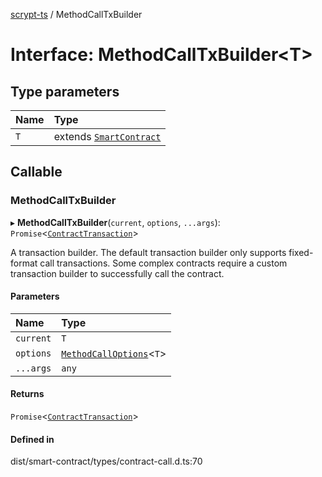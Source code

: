 [scrypt-ts](../README.md) / MethodCallTxBuilder

# Interface: MethodCallTxBuilder<T\>

## Type parameters

| Name | Type |
| :------ | :------ |
| `T` | extends [`SmartContract`](../classes/SmartContract.md) |

## Callable

### MethodCallTxBuilder

▸ **MethodCallTxBuilder**(`current`, `options`, `...args`): `Promise`<[`ContractTransaction`](ContractTransaction.md)\>

A transaction builder.
The default transaction builder only supports fixed-format call transactions.
Some complex contracts require a custom transaction builder to successfully call the contract.

#### Parameters

| Name | Type |
| :------ | :------ |
| `current` | `T` |
| `options` | [`MethodCallOptions`](MethodCallOptions.md)<`T`\> |
| `...args` | `any` |

#### Returns

`Promise`<[`ContractTransaction`](ContractTransaction.md)\>

#### Defined in

dist/smart-contract/types/contract-call.d.ts:70
